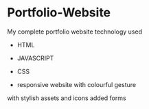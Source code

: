 # Portfolio-Website
My complete portfolio website
technology used
- HTML
- JAVASCRIPT
- CSS

- responsive website with colourful gesture 

with stylish assets and icons
added forms 
